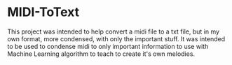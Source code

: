 # MIDI-ToText
This project was intended to help convert a midi file to a txt file, but in my own format, more condensed, with only the important stuff. It was intended to be used to condense midi to only important information to use with Machine Learning algorithm to teach to create it's own melodies.
